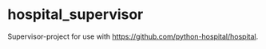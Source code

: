 hospital_supervisor
===================

Supervisor-project for use with https://github.com/python-hospital/hospital. 
